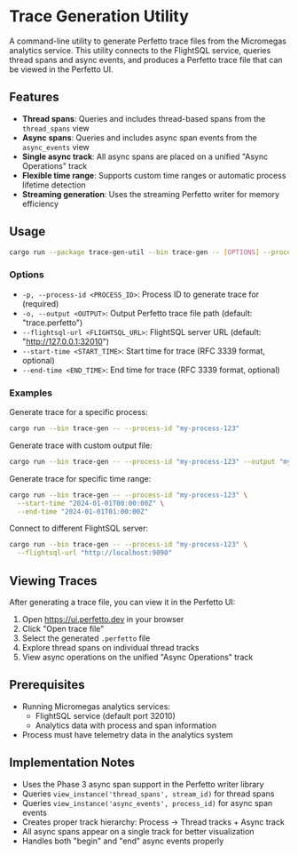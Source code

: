 # Trace Generation Utility

A command-line utility to generate Perfetto trace files from the Micromegas analytics service. This utility connects to the FlightSQL service, queries thread spans and async events, and produces a Perfetto trace file that can be viewed in the Perfetto UI.

## Features

- **Thread spans**: Queries and includes thread-based spans from the `thread_spans` view
- **Async spans**: Queries and includes async span events from the `async_events` view  
- **Single async track**: All async spans are placed on a unified "Async Operations" track
- **Flexible time range**: Supports custom time ranges or automatic process lifetime detection
- **Streaming generation**: Uses the streaming Perfetto writer for memory efficiency

## Usage

```bash
cargo run --package trace-gen-util --bin trace-gen -- [OPTIONS] --process-id <PROCESS_ID>
```

### Options

- `-p, --process-id <PROCESS_ID>`: Process ID to generate trace for (required)
- `-o, --output <OUTPUT>`: Output Perfetto trace file path (default: "trace.perfetto")
- `--flightsql-url <FLIGHTSQL_URL>`: FlightSQL server URL (default: "http://127.0.0.1:32010")
- `--start-time <START_TIME>`: Start time for trace (RFC 3339 format, optional)
- `--end-time <END_TIME>`: End time for trace (RFC 3339 format, optional)

### Examples

Generate trace for a specific process:
```bash
cargo run --bin trace-gen -- --process-id "my-process-123"
```

Generate trace with custom output file:
```bash
cargo run --bin trace-gen -- --process-id "my-process-123" --output "my-trace.perfetto"
```

Generate trace for specific time range:
```bash
cargo run --bin trace-gen -- --process-id "my-process-123" \
  --start-time "2024-01-01T00:00:00Z" \
  --end-time "2024-01-01T01:00:00Z"
```

Connect to different FlightSQL server:
```bash
cargo run --bin trace-gen -- --process-id "my-process-123" \
  --flightsql-url "http://localhost:9090"
```

## Viewing Traces

After generating a trace file, you can view it in the Perfetto UI:

1. Open https://ui.perfetto.dev in your browser
2. Click "Open trace file" 
3. Select the generated `.perfetto` file
4. Explore thread spans on individual thread tracks
5. View async operations on the unified "Async Operations" track

## Prerequisites

- Running Micromegas analytics services:
  - FlightSQL service (default port 32010)
  - Analytics data with process and span information
- Process must have telemetry data in the analytics system

## Implementation Notes

- Uses the Phase 3 async span support in the Perfetto writer library
- Queries `view_instance('thread_spans', stream_id)` for thread spans
- Queries `view_instance('async_events', process_id)` for async span events
- Creates proper track hierarchy: Process → Thread tracks + Async track
- All async spans appear on a single track for better visualization
- Handles both "begin" and "end" async events properly